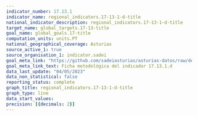 ```yaml
---
indicator_number: 17.13.1
indicator_name: regional_indicators.17-13-1-d-title
national_indicator_description: regional_indicators.17-13-1-d-title
target_name: global_targets.17-13-title
goal_name: global_goals.17-title
computation_units: units.PT
national_geographical_coverage: Asturias
source_active_1: true
source_organisation_1: indicator.sadei
goal_meta_link: "https://github.com/sadeiasturias/asturias-datos/raw/develop/descargas/metodologia/17.13.1.d.pdf"
goal_meta_link_text: Ficha metodológica del indicador 17.13.1.d
data_last_update: "04/05/2023"
data_non_statistical: false
reporting_status: complete
graph_title: regional_indicators.17-13-1-d-title
graph_type: line
data_start_values:  
precision: [{decimals: 2}]
---
```

